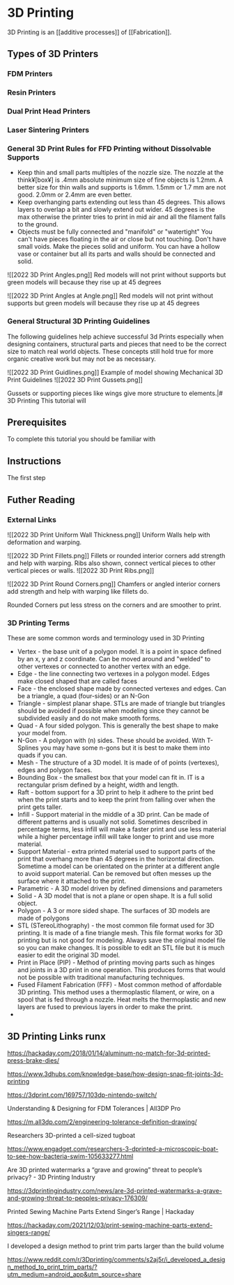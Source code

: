 # 3D Printing
3D Printing is an [[additive processes]] of [[Fabrication]].

## Types of 3D Printers
### FDM Printers
### Resin Printers
### Dual Print Head Printers
### Laser Sintering Printers

### General 3D Print Rules for FFD Printing without Dissolvable Supports
- Keep thin and small parts multiples of the nozzle size. The nozzle at the think¥[box¥] is .4mm absolute minimum size of fine objects is 1.2mm. A better size for thin walls and supports is 1.6mm. 1.5mm or 1.7 mm are not good. 2.0mm or 2.4mm are even better.
- Keep overhanging parts extending out less than 45 degrees. This allows layers to overlap a bit and slowly extend out wider. 45 degrees is the max otherwise the printer tries to print in mid air and all the filament falls to the ground.
- Objects must be fully connected and "manifold" or "watertight" You can't have pieces floating in the air or close but not touching. Don't have small voids. Make the pieces solid and uniform. You can have a hollow vase or container but all its parts and walls should be connected and solid.

![[2022 3D Print Angles.png]]
Red models will not print without supports but green models will because they rise up at 45 degrees

![[2022 3D Print Angles at Angle.png]]
Red models will not print without supports but green models will because they rise up at 45 degrees

### General Structural 3D Printing Guidelines

The following guidelines help achieve successful 3d Prints especially when designing containers, structural parts and pieces that need to be the correct size to match real world objects. These concepts still hold true for more organic creative work but may not be as necessary.

![[2022 3D Print Guidlines.png]]
Example of model showing Mechanical 3D Print Guidelines
![[2022 3D Print Gussets.png]]

Gussets or supporting pieces like wings give more structure to elements.|# 3D Printing
This tutorial will
## Prerequisites
To complete this tutorial you should be familiar with
## Instructions
The first step

## Futher Reading

### External Links
![[2022 3D Print Uniform Wall Thickness.png]]
Uniform Walls help with deformation and warping.

![[2022 3D Print Fillets.png]]
Fillets or rounded interior corners add strength and help with warping. Ribs also shown, connect vertical pieces to other vertical pieces or walls.
![[2022 3D Print Ribs.png]]

![[2022 3D Print Round Corners.png]]
Chamfers or angled interior corners add strength and help with warping like fillets do.

Rounded Corners put less stress on the corners and are smoother to print.

### 3D Printing Terms

These are some common words and terminology used in 3D Printing

-   Vertex - the base unit of a polygon model. It is a point in space defined by an x, y and z coordinate. Can be moved around and "welded" to other vertexes or connected to another vertex with an edge.
-   Edge - the line connecting two vertexes in a polygon model. Edges make closed shaped that are called faces
-   Face - the enclosed shape made by connected vertexes and edges. Can be a triangle, a quad (four-sides) or an N-Gon
-   Triangle - simplest planar shape. STLs are made of triangle but triangles should be avoided if possible when modeling since they cannot be subdivided easily and do not make smooth forms.
-   Quad - A four sided polygon. This is generally the best shape to make your model from.
-   N-Gon - A polygon with (n) sides. These should be avoided. With T-Splines you may have some n-gons but it is best to make them into quads if you can.
-   Mesh - The structure of a 3D model. It is made of of points (vertexes), edges and polygon faces.
-   Bounding Box - the smallest box that your model can fit in. IT is a rectangular prism defined by a height, width and length.
-   Raft - bottom support for a 3D print to help it adhere to the print bed when the print starts and to keep the print from falling over when the print gets taller.
-   Infill - Support material in the middle of a 3D print. Can be made of different patterns and is usually not solid. Sometimes described in percentage terms, less infill will make a faster print and use less material while a higher percentage infill will take longer to print and use more material.
-   Support Material - extra printed material used to support parts of the print that overhang more than 45 degrees in the horizontal direction. Sometime a model can be orientated on the printer at a different angle to avoid support material. Can be removed but often messes up the surface where it attached to the print.
-   Parametric - A 3D model driven by defined dimensions and parameters
-   Solid - A 3D model that is not a plane or open shape. It is a full solid object.
-   Polygon - A 3 or more sided shape. The surfaces of 3D models are made of polygons
-   STL (STereoLithography) - the most common file format used for 3D printing. It is made of a fine triangle mesh. This file format works for 3D printing but is not good for modeling. Always save the original model file so you can make changes. It is possible to edit an STL file but it is much easier to edit the original 3D model.
-   Print in Place (PIP) - Method of printing moving parts such as hinges and joints in a 3D print in one operation. This produces forms that would not be possible with traditional manufacturing techniques.
-   Fused Filament Fabrication (FFF) - Most common method of affordable 3D printing. This method uses a thermoplastic filament, or wire, on a spool that is fed through a nozzle. Heat melts the thermoplastic and new layers are fused to previous layers in order to make the print.
- 
## 3D Printing Links runx

https://hackaday.com/2018/01/14/aluminum-no-match-for-3d-printed-press-brake-dies/

https://www.3dhubs.com/knowledge-base/how-design-snap-fit-joints-3d-printing

https://3dprint.com/169757/103dp-nintendo-switch/

Understanding & Designing for FDM Tolerances | All3DP Pro

https://m.all3dp.com/2/engineering-tolerance-definition-drawing/

Researchers 3D-printed a cell-sized tugboat

https://www.engadget.com/researchers-3-dprinted-a-microscopic-boat-to-see-how-bacteria-swim-105633277.html

Are 3D printed watermarks a “grave and growing” threat to people’s privacy? - 3D Printing Industry

https://3dprintingindustry.com/news/are-3d-printed-watermarks-a-grave-and-growing-threat-to-peoples-privacy-176309/

Printed Sewing Machine Parts Extend Singer’s Range | Hackaday

https://hackaday.com/2021/12/03/print-sewing-machine-parts-extend-singers-range/

I developed a design method to print trim parts larger than the build volume

https://www.reddit.com/r/3Dprinting/comments/s2aj5r/i_developed_a_design_method_to_print_trim_parts/?utm_medium=android_app&utm_source=share